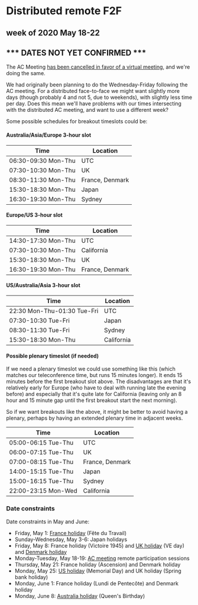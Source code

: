# Distributed remote F2F
## week of 2020 May 18-22
## *** DATES NOT YET CONFIRMED ***

The AC Meeting [has been cancelled in favor of a virtual meeting](https://lists.w3.org/Archives/Member/w3c-ac-members/2020JanMar/0025.html), and we're doing the same.

We had originally been planning to do the Wednesday-Friday following the AC meeting.  For a distributed face-to-face we might want slightly more days (though probably 4 and not 5, due to weekends), with slightly less time per day.  Does this mean we'll have problems with our times intersecting with the distributed AC meeting, and want to use a different week?


Some possible schedules for breakout timeslots could be:

#### Australia/Asia/Europe 3-hour slot

| Time                | Location        |
| ------------------- | --------------- |
| 06:30-09:30 Mon-Thu | UTC             |
| 07:30-10:30 Mon-Thu | UK              |
| 08:30-11:30 Mon-Thu | France, Denmark |
| 15:30-18:30 Mon-Thu | Japan           |
| 16:30-19:30 Mon-Thu | Sydney          |

#### Europe/US 3-hour slot

| Time                | Location        |
| ------------------- | --------------- |
| 14:30-17:30 Mon-Thu | UTC             |
| 07:30-10:30 Mon-Thu | California      |
| 15:30-18:30 Mon-Thu | UK              |
| 16:30-19:30 Mon-Thu | France, Denmark |

#### US/Australia/Asia 3-hour slot

| Time                        | Location   |
| --------------------------- | ---------- |
| 22:30 Mon-Thu-01:30 Tue-Fri | UTC        |
| 07:30-10:30 Tue-Fri         | Japan      |
| 08:30-11:30 Tue-Fri         | Sydney     |
| 15:30-18:30 Mon-Thu         | California |

#### Possible plenary timeslot (if needed)

If we need a plenary timeslot we could use something like this (which matches our teleconference time, but runs 15 minutes longer).  It ends 15 minutes before the first breakout slot above.  The disadvantages are that it's relatively early for Europe (who have to deal with running late the evening before) and especially that it's quite late for California (leaving only an 8 hour and 15 minute gap until the first breakout start the next morning).

So if we want breakouts like the above, it might be better to avoid having a plenary, perhaps by having an extended plenary time in adjacent weeks.

| Time                | Location        |
| ------------------- | --------------- |
| 05:00-06:15 Tue-Thu | UTC             |
| 06:00-07:15 Tue-Thu | UK              |
| 07:00-08:15 Tue-Thu | France, Denmark |
| 14:00-15:15 Tue-Thu | Japan           |
| 15:00-16:15 Tue-Thu | Sydney          |
| 22:00-23:15 Mon-Wed | California      |

### Date constraints

Date constraints in May and June:
* Friday, May 1: [France holiday](https://www.service-public.fr/particuliers/vosdroits/F24496) (Fête du Travail)
* Sunday-Wednesday, May 3-6: Japan holidays
* Friday, May 8: France holiday (Victoire 1945) and [UK holiday](https://www.gov.uk/bank-holidays) (VE day) and [Denmark holiday](https://www.timeanddate.com/holidays/denmark/)
* Monday-Tuesday, May 18-19: [AC meeting](https://lists.w3.org/Archives/Member/w3c-ac-members/2020JanMar/0025.html) remote participation sessions
* Thursday, May 21: France holiday (Ascension) and Denmark holiday
* Monday, May 25: [US holiday](https://www.opm.gov/policy-data-oversight/pay-leave/federal-holidays/#url=2020) (Memorial Day) and UK holiday (Spring bank holiday)
* Monday, June 1: France holiday (Lundi de Pentecôte) and Denmark holiday
* Monday, June 8: [Australia holiday](https://www.australia.gov.au/about-australia/special-dates-and-events/public-holidays#nsw) (Queen's Birthday)
